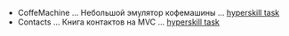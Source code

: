 * CoffeMachine
... Небольшой эмулятор кофемашины
... [hyperskill task](https://hyperskill.org/projects/33)
* Contacts
... Книга контактов на MVC
... [hyperskill task](https://hyperskill.org/projects/43)